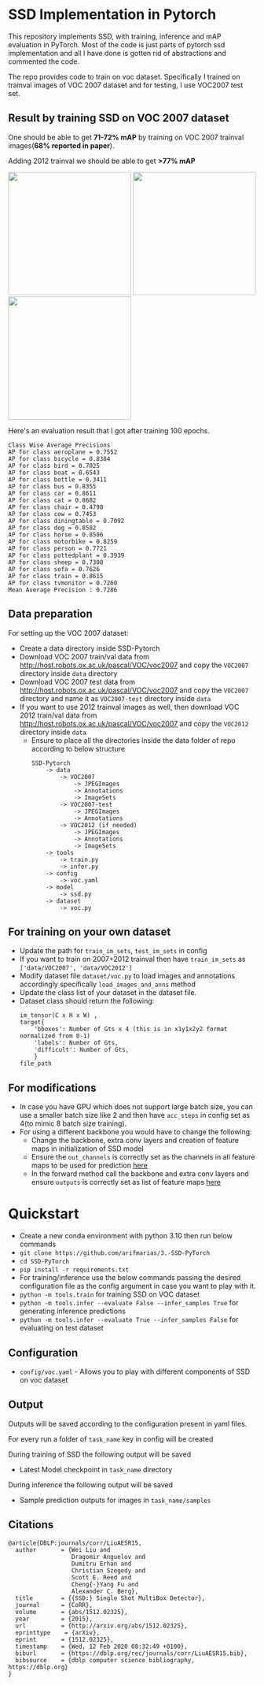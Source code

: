 SSD Implementation in Pytorch
========

This repository implements SSD, with training, inference and mAP evaluation in PyTorch.
Most of the code is just parts of pytorch ssd implementation and all I have done is gotten rid of abstractions and commented the code.

The repo provides code to train on voc dataset. Specifically I trained on trainval images of VOC 2007 dataset and for testing, I use VOC2007 test set.

## Result by training SSD on VOC 2007 dataset 
One should be able to get **71-72% mAP** by training on VOC 2007 trainval images(**68% reported in paper**).

Adding 2012 trainval we should be able to get **>77% mAP**

<img src="https://github.com/user-attachments/assets/e21e3344-a0b7-4c91-b06d-6b83f62df0b0" width="250">
<img src="https://github.com/user-attachments/assets/0d128c3e-d4ab-4335-a18f-77b7553f9634" width="250">
<img src="https://github.com/user-attachments/assets/1c588ab8-975e-4ece-bb2e-679d6b9fb18d" width="250">
</br>

Here's an evaluation result that I got after training 100 epochs.
```
Class Wise Average Precisions
AP for class aeroplane = 0.7552
AP for class bicycle = 0.8384
AP for class bird = 0.7025
AP for class boat = 0.6543
AP for class bottle = 0.3411
AP for class bus = 0.8355
AP for class car = 0.8611
AP for class cat = 0.8682
AP for class chair = 0.4798
AP for class cow = 0.7453
AP for class diningtable = 0.7092
AP for class dog = 0.8582
AP for class horse = 0.8506
AP for class motorbike = 0.8259
AP for class person = 0.7721
AP for class pottedplant = 0.3939
AP for class sheep = 0.7300
AP for class sofa = 0.7626
AP for class train = 0.8615
AP for class tvmonitor = 0.7260
Mean Average Precision : 0.7286
```


## Data preparation
For setting up the VOC 2007 dataset:
* Create a data directory inside SSD-Pytorch
* Download VOC 2007 train/val data from http://host.robots.ox.ac.uk/pascal/VOC/voc2007 and copy the `VOC2007` directory inside `data` directory
* Download VOC 2007 test data from http://host.robots.ox.ac.uk/pascal/VOC/voc2007 and copy the  `VOC2007` directory and name it as `VOC2007-test` directory inside `data`
* If you want to use 2012 trainval images as well, then download VOC 2012 train/val data from http://host.robots.ox.ac.uk/pascal/VOC/voc2007 and copy the  `VOC2012` directory inside `data`
  * Ensure to place all the directories inside the data folder of repo according to below structure
      ```
      SSD-Pytorch
          -> data
              -> VOC2007
                  -> JPEGImages
                  -> Annotations
                  -> ImageSets
              -> VOC2007-test
                  -> JPEGImages
                  -> Annotations
              -> VOC2012 (if needed)
                  -> JPEGImages
                  -> Annotations
                  -> ImageSets
          -> tools
              -> train.py
              -> infer.py
          -> config
              -> voc.yaml
          -> model
              -> ssd.py 
          -> dataset
              -> voc.py
      ```

## For training on your own dataset

* Update the path for `train_im_sets`, `test_im_sets` in config
* If you want to train on 2007+2012 trainval then have `train_im_sets` as `['data/VOC2007', 'data/VOC2012'] `
* Modify dataset file `dataset/voc.py` to load images and annotations accordingly specifically `load_images_and_anns` method
* Update the class list of your dataset in the dataset file.
* Dataset class should return the following:
    ```
  im_tensor(C x H x W) , 
  target{
        'bboxes': Number of Gts x 4 (this is in x1y1x2y2 format normalized from 0-1)
        'labels': Number of Gts,
        'difficult': Number of Gts,
        }
  file_path
  ```


## For modifications 
* In case you have GPU which does not support large batch size, you can use a smaller batch size like 2 and then have `acc_steps` in config set as 4(to mimic 8 batch size training).
* For using a different backbone you would have to change the following:
  * Change the backbone, extra conv layers and creation of feature maps in initialization of SSD model
  * Ensure the `out_channels` is correctly set as the channels in all feature maps to be used for prediction [here](https://github.com/arifmarias/3.-SSD-PyTorch/blob/main/model/ssd.py#L316)
  * In the forward method call the backbone and extra conv layers and ensure `outputs` is correctly set as list of feature maps [here](https://github.com/arifmarias/3.-SSD-PyTorch/blob/main/model/ssd.py#L472)

# Quickstart
* Create a new conda environment with python 3.10 then run below commands
* ```git clone https://github.com/arifmarias/3.-SSD-PyTorch```
* ```cd SSD-PyTorch```
* ```pip install -r requirements.txt```
* For training/inference use the below commands passing the desired configuration file as the config argument in case you want to play with it. 
* ```python -m tools.train``` for training SSD on VOC dataset
* ```python -m tools.infer --evaluate False --infer_samples True``` for generating inference predictions
* ```python -m tools.infer --evaluate True --infer_samples False``` for evaluating on test dataset

## Configuration
* ```config/voc.yaml``` - Allows you to play with different components of SSD on voc dataset  


## Output 
Outputs will be saved according to the configuration present in yaml files.

For every run a folder of `task_name` key in config will be created

During training of SSD the following output will be saved 
* Latest Model checkpoint in ```task_name``` directory

During inference the following output will be saved
* Sample prediction outputs for images in ```task_name/samples```

## Citations
```
@article{DBLP:journals/corr/LiuAESR15,
  author       = {Wei Liu and
                  Dragomir Anguelov and
                  Dumitru Erhan and
                  Christian Szegedy and
                  Scott E. Reed and
                  Cheng{-}Yang Fu and
                  Alexander C. Berg},
  title        = {{SSD:} Single Shot MultiBox Detector},
  journal      = {CoRR},
  volume       = {abs/1512.02325},
  year         = {2015},
  url          = {http://arxiv.org/abs/1512.02325},
  eprinttype    = {arXiv},
  eprint       = {1512.02325},
  timestamp    = {Wed, 12 Feb 2020 08:32:49 +0100},
  biburl       = {https://dblp.org/rec/journals/corr/LiuAESR15.bib},
  bibsource    = {dblp computer science bibliography, https://dblp.org}
}
```
